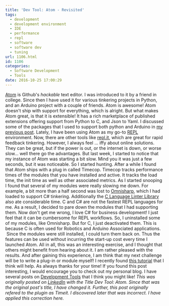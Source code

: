 ```yaml
---
title: 'Dev Tool: Atom - Revisited'
tags:
  - development
  - development environment
  - IDE
  - performance
  - repl
  - software
  - software dev
  - tuning
url: 1106.html
id: 1106
categories:
  - Software Development
  - Tools
date: 2016-10-25 17:00:29
---
```


[Atom](http://atom.io/) is Github's _hackable_ text editor. I was introduced to it by a friend in college. Since then I have used it for various tinkering projects in Python, and an Arduino project with a couple of friends. Atom is awesome! Atom doesn't ship with support for everything, which is alright. But what makes Atom great, is that it is extensible! It has a rich marketplace of published extensions offering support from Python to C, and Json to Yaml. I discussed some of the packages that I used to support both python and Arduino in [my previous post](/blog/development-tool-atom/). Lately, I have been using Atom as my go-to [REPL](http://en.wikipedia.org/wiki/Read%E2%80%93eval%E2%80%93print_loop) environment. Now, there are other tools like [repl.it](http://repl.it/), which are great for rapid feedback tinkering. However, I always feel ... iffy about online solutions. They can be great, but if the power is out, or the internet is down, or worse slow... well there go the advantages. But last week, I started to notice that my instance of Atom was starting a bit slow. Mind you it was just a few seconds, but it was noticeable. So I started hunting. After a while I found that Atom ships with a plug in called Timecop. Timecop tracks performance times of the modules that you have installed and active. It tracks the load time, the init time as well as other associated metrics. As I started snooping I found that several of my modules were really slowing me down. For example, a bit more than a half second was lost to [Omnisharp](http://github.com/OmniSharp/omnisharp-atom/wiki), which I had loaded to support C# tinkering. Additionally the [C Language Linter Library](http://github.com/AtomLinter/linter-clang) also ate considerable time. C and C# are not the fastest REPL languages for me. As a result, I decided to pare down the modules that I had supporting them. Now don't get me wrong, I love C# for business development! I just feel that it can be cumbersome for REPL workflows. So, I uninstalled some of my modules, like Omnisharp. But for C, I just deactivated them. This is because C is often used for Robotics and Arduino Associated applications.  Since the modules were still installed, I could turn them back on. Thus the features can be used without incurring the start-up cost every time I launched Atom. All in all, this was an interesting exercise, and I thought that others might benefit from hearing about it. I am rather pleased with the results. And after gaining this experience, I am think that my next challenge will be to write a plug-in or module myself! I recently found [this tutorial](http://github.com/blog/2231-building-your-first-atom-plugin) that I think will help. As always thanks for your time! If you found this post interesting, I would encourage you to check out my personal blog. I have several posts on [Development Tools](/tags/tools/) that I think you might like! _This was originally posted on [LinkedIn](https://www.linkedin.com/pulse/dev-tool-atom-daniel-scheufler?trk=pulse_spock-articles) with the Title Dev Tool: Atom. Since that was the original post's title, I have changed it. Further, this post originally refered to the plugin as Timeit. I discovered later that was incorrect. I have applied this correction here._